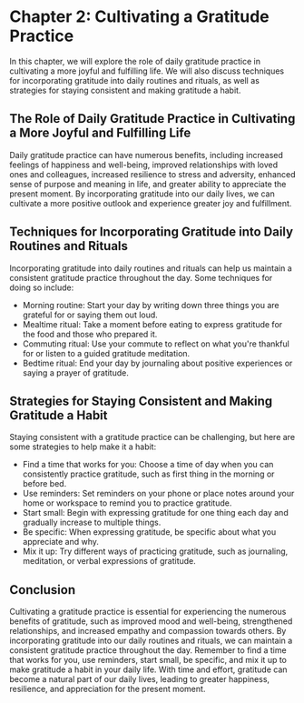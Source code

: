 Chapter 2: Cultivating a Gratitude Practice
===========================================

In this chapter, we will explore the role of daily gratitude practice in cultivating a more joyful and fulfilling life. We will also discuss techniques for incorporating gratitude into daily routines and rituals, as well as strategies for staying consistent and making gratitude a habit.

The Role of Daily Gratitude Practice in Cultivating a More Joyful and Fulfilling Life
-------------------------------------------------------------------------------------

Daily gratitude practice can have numerous benefits, including increased feelings of happiness and well-being, improved relationships with loved ones and colleagues, increased resilience to stress and adversity, enhanced sense of purpose and meaning in life, and greater ability to appreciate the present moment. By incorporating gratitude into our daily lives, we can cultivate a more positive outlook and experience greater joy and fulfillment.

Techniques for Incorporating Gratitude into Daily Routines and Rituals
----------------------------------------------------------------------

Incorporating gratitude into daily routines and rituals can help us maintain a consistent gratitude practice throughout the day. Some techniques for doing so include:

* Morning routine: Start your day by writing down three things you are grateful for or saying them out loud.
* Mealtime ritual: Take a moment before eating to express gratitude for the food and those who prepared it.
* Commuting ritual: Use your commute to reflect on what you're thankful for or listen to a guided gratitude meditation.
* Bedtime ritual: End your day by journaling about positive experiences or saying a prayer of gratitude.

Strategies for Staying Consistent and Making Gratitude a Habit
--------------------------------------------------------------

Staying consistent with a gratitude practice can be challenging, but here are some strategies to help make it a habit:

* Find a time that works for you: Choose a time of day when you can consistently practice gratitude, such as first thing in the morning or before bed.
* Use reminders: Set reminders on your phone or place notes around your home or workspace to remind you to practice gratitude.
* Start small: Begin with expressing gratitude for one thing each day and gradually increase to multiple things.
* Be specific: When expressing gratitude, be specific about what you appreciate and why.
* Mix it up: Try different ways of practicing gratitude, such as journaling, meditation, or verbal expressions of gratitude.

Conclusion
----------

Cultivating a gratitude practice is essential for experiencing the numerous benefits of gratitude, such as improved mood and well-being, strengthened relationships, and increased empathy and compassion towards others. By incorporating gratitude into our daily routines and rituals, we can maintain a consistent gratitude practice throughout the day. Remember to find a time that works for you, use reminders, start small, be specific, and mix it up to make gratitude a habit in your daily life. With time and effort, gratitude can become a natural part of our daily lives, leading to greater happiness, resilience, and appreciation for the present moment.

